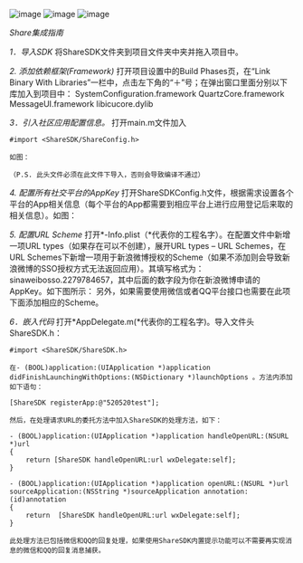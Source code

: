 ![image](http://www.sharesdk.cn/media/attached/sharesdk_1.png)
![image](http://www.sharesdk.cn/media/attached/sharesdk_2.png)
![image](http://www.sharesdk.cn/media/attached/sharesdk_3.png)

*Share集成指南*

*1．导入SDK*
    将ShareSDK文件夹到项目文件夹中夹并拖入项目中。


*2. 添加依赖框架(Framework)*
    打开项目设置中的Build Phases页，在“Link Binary With Libraries”一栏中，点击左下角的“＋”号；在弹出窗口里面分别以下库加入到项目中：
    SystemConfiguration.framework
    QuartzCore.framework
    MessageUI.framework
    libicucore.dylib



*3．引入社区应用配置信息。*
    打开main.m文件加入
    
<pre><code>#import &lt;ShareSDK/ShareConfig.h&gt;</code></pre>

    如图：
    
    （P.S. 此头文件必须在此文件下导入，否则会导致编译不通过）

*4. 配置所有社交平台的AppKey*
    打开ShareSDKConfig.h文件，根据需求设置各个平台的App相关信息（每个平台的App都需要到相应平台上进行应用登记后来取的相关信息）。如图：


*5.  配置URL Scheme*
    打开*-Info.plist（*代表你的工程名字）。在配置文件中新增一项URL types（如果存在可以不创建），展开URL types – URL Schemes，在URL Schemes下新增一项用于新浪微博授权的Scheme（如果不添加则会导致新浪微博的SSO授权方式无法返回应用）。其填写格式为：sinaweibosso.2279784657，其中后面的数字段为你在新浪微博申请的AppKey。如下图所示：
    另外，如果需要使用微信或者QQ平台接口也需要在此项下面添加相应的Scheme。

*6．嵌入代码*
    打开*AppDelegate.m(*代表你的工程名字)。导入文件头ShareSDK.h：

<pre><code>#import &lt;ShareSDK/ShareSDK.h&gt;</code></pre>

    在- (BOOL)application:(UIApplication *)application didFinishLaunchingWithOptions:(NSDictionary *)launchOptions 。方法内添加如下语句：
    
<pre><code>[ShareSDK registerApp:@"520520test"];</code></pre>

    然后，在处理请求URL的委托方法中加入ShareSDK的处理方法，如下：
    
<pre><code>- (BOOL)application:(UIApplication *)application handleOpenURL:(NSURL *)url
{
    return [ShareSDK handleOpenURL:url wxDelegate:self];
}

- (BOOL)application:(UIApplication *)application openURL:(NSURL *)url sourceApplication:(NSString *)sourceApplication annotation:(id)annotation
{
    return  [ShareSDK handleOpenURL:url wxDelegate:self];
}</code></pre>

    此处理方法已包括微信和QQ的回复处理，如果使用ShareSDK内置提示功能可以不需要再实现消息的微信和QQ的回复消息捕获。
